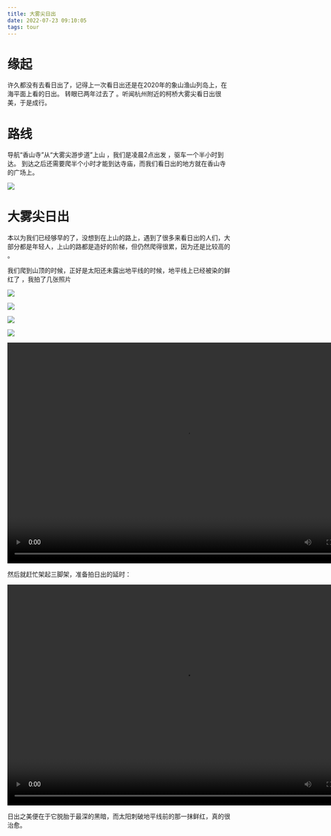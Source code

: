 ```yaml
---
title: 大雾尖日出 
date: 2022-07-23 09:10:05
tags: tour
---
```


# 缘起

许久都没有去看日出了，记得上一次看日出还是在2020年的象山渔山列岛上，在海平面上看的日出。 转眼已两年过去了  。听闻杭州附近的柯桥大雾尖看日出很美，于是成行。



# 路线

导航“香山寺”从“大雾尖游步道”上山 ，我们是凌晨2点出发 ，驱车一个半小时到达。 到达之后还需要爬半个小时才能到达寺庙，而我们看日出的地方就在香山寺的广场上。 

![](6.jpg) 

# 大雾尖日出

本以为我们已经够早的了，没想到在上山的路上，遇到了很多来看日出的人们，大部分都是年轻人，上山的路都是造好的阶梯，但仍然爬得很累，因为还是比较高的 。 

我们爬到山顶的时候，正好是太阳还未露出地平线的时候，地平线上已经被染的鲜红了 ，我拍了几张照片  

![](2.jpg)

![](4.jpg)

![](5.jpg)  

![](7.jpg)  



<video width="800" height="500" controls="controls">
    <source src="video.mp4" type="video/mp4">
</video>

然后就赶忙架起三脚架，准备拍日出的延时： 


<video width="800" height="500" controls="controls">
    <source src="sunrise.mp4" type="video/mp4">
</video>


 







日出之美便在于它脱胎于最深的黑暗，而太阳刺破地平线前的那一抹鲜红，真的很治愈。 
